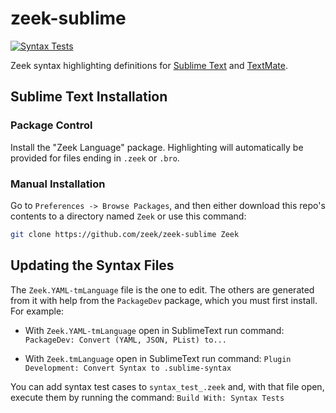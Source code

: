 # zeek-sublime

[![Syntax Tests](https://github.com/zeek/zeek-sublime/actions/workflows/test.yml/badge.svg)](https://github.com/zeek/zeek-sublime/actions/workflows/test.yml)

Zeek syntax highlighting definitions for
[Sublime Text](https://www.sublimetext.com) and
[TextMate](https://macromates.com).

## Sublime Text Installation

### Package Control

Install the "Zeek Language" package.  Highlighting will automatically
be provided for files ending in `.zeek` or `.bro`.

### Manual Installation

Go to `Preferences -> Browse Packages`, and then either download this repo's
contents to a directory named `Zeek` or use this command:

``` bash
git clone https://github.com/zeek/zeek-sublime Zeek
```

## Updating the Syntax Files

The `Zeek.YAML-tmLanguage` file is the one to edit.  The others are
generated from it with help from the `PackageDev` package, which you
must first install.  For example:

* With `Zeek.YAML-tmLanguage` open in SublimeText run command:
  `PackageDev: Convert (YAML, JSON, PList) to...`

* With `Zeek.tmLanguage` open in SublimeText run command:
  `Plugin Development: Convert Syntax to .sublime-syntax`

You can add syntax test cases to `syntax_test_.zeek` and, with that file open,
execute them by running the command: `Build With: Syntax Tests`
